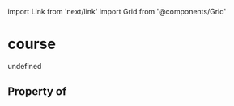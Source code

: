 import Link from 'next/link'
import Grid from '@components/Grid'

# course

undefined

## Property of



